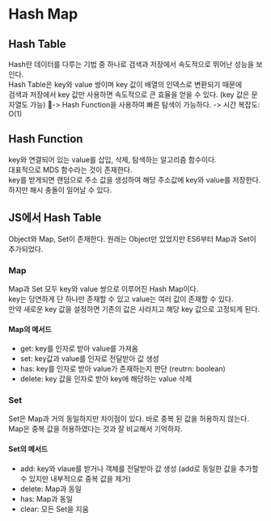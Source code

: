 # Hash Map

## Hash Table
Hash란 데이터를 다루는 기법 중 하나로 검색과 저장에서 속도적으로 뛰어난 성능을 보인다.  
Hash Table은 key와 value 쌍이며 key 값이 배열의 인덱스로 변환되기 때문에   
검색과 저장에서 key 값만 사용하면 속도적으로 큰 효율을 얻을 수 있다. (key 값은 문자열도 가능)
-> Hash Function을 사용하여 빠른 탐색이 가능하다. -> 시간 복잡도: O(1)

## Hash Function
key와 연결되어 있는 value를 삽입, 삭제, 탐색하는 알고리즘 함수이다.  
대표적으로 MDS 함수라는 것이 존재한다.  
key를 받게되면 랜덤으로 주소 값을 생성하여 해당 주소값에 key와 value를 저장한다.
하지만 해시 충돌이 일어날 수 있다.

## JS에서 Hash Table
Object와 Map, Set이 존재한다.
원래는 Object만 있었지만 ES6부터 Map과 Set이 추가되었다.

### Map
Map과 Set 모두 key와 value 쌍으로 이루어진 Hash Map이다.  
key는 당연하게 단 하나만 존재할 수 있고 value는 여러 값이 존재할 수 있다.  
만약 새로운 key 값을 설정하면 기존의 값은 사라지고 해당 key 값으로 고정되게 된다.  


#### Map의 메서드
- get: key를 인자로 받아 value를 가져옴
- set: key값과 value를 인자로 전달받아 값 생성
- has: key를 인자로 받아 value가 존재하는지 판단 (reutrn: boolean)
- delete: key 값을 인자로 받아 key에 해당하는 value 삭제

### Set
Set은 Map과 거의 동일하지만 차이점이 있다.
바로 중복 된 값을 허용하지 않는다. Map은 중복 값을 허용하였다는 것과 잘 비교해서 기억하자.

#### Set의 메서드
- add: key와 vlaue를 받거나 객체를 전달받아 값 생성 (add로 동일한 값을 추가할 수 있지만 내부적으로 중복 값을 제거)
- delete: Map과 동일
- has: Map과 동일
- clear: 모든 Set을 지움
